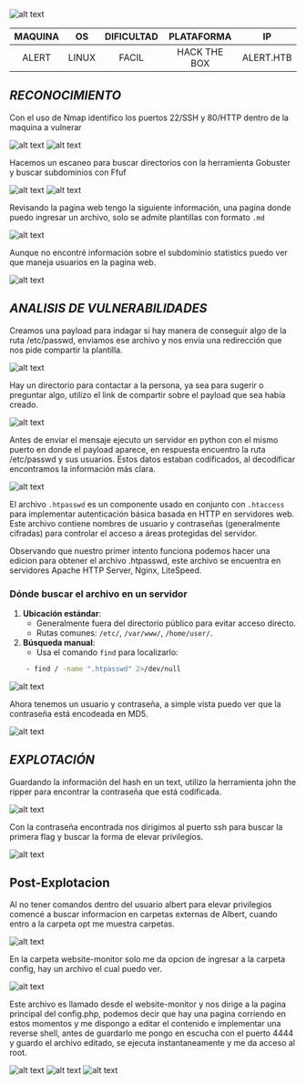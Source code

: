 
![alt text](image/image-3.png)

| MAQUINA | OS | DIFICULTAD |  PLATAFORMA  |    IP     |
| :-----: | :---: | :--------: | :----------: | :-------: |
|   ALERT    | LINUX |   FACIL    | HACK THE BOX | ALERT.HTB |
## *RECONOCIMIENTO*

Con el uso de Nmap identifico los puertos 22/SSH y 80/HTTP dentro de la maquina a vulnerar

![alt text](image//image-1.png)
![alt text](image/image-2.png)

Hacemos un escaneo para buscar directorios con la herramienta Gobuster y buscar subdominios con Ffuf

![alt text](image/image-4.png)
![alt text](image/image-5.png)

Revisando la pagina web tengo la siguiente información, una pagina donde puedo ingresar un archivo, solo se admite plantillas con formato `.md`

![alt text](image/image-6.png)

Aunque no encontré información sobre el subdominio statistics puedo ver que maneja usuarios en la pagina web.

![alt text](image/image-7.png)

## *ANALISIS DE VULNERABILIDADES*

Creamos una payload para indagar si hay manera de conseguir algo de la ruta /etc/passwd, enviamos ese archivo y nos envía una redirección que nos pide compartir la plantilla.

![alt text](image/image-8.png)

Hay un directorio para contactar a la persona, ya sea para sugerir o preguntar algo, utilizo el link de compartir sobre el payload que sea había creado.

![alt text](image/image-9.png)

Antes de enviar el mensaje ejecuto un servidor en python con el mismo puerto en donde el payload aparece, en respuesta encuentro la ruta /etc/passwd y sus usuarios. Estos datos estaban codificados, al decodificar encontramos la información más clara.

![alt text](image/image-10.png)

El archivo `.htpasswd` es un componente usado en conjunto con `.htaccess` para implementar autenticación básica basada en HTTP en servidores web. Este archivo contiene nombres de usuario y contraseñas (generalmente cifradas) para controlar el acceso a áreas protegidas del servidor.

Observando que nuestro primer intento funciona podemos hacer una edicion para obtener el archivo .htpasswd, este archivo se encuentra en servidores Apache HTTP Server, Nginx, LiteSpeed.

### **Dónde buscar el archivo en un servidor**

1. **Ubicación estándar**:
    - Generalmente fuera del directorio público para evitar acceso directo.
    - Rutas comunes: `/etc/`, `/var/www/`, `/home/user/`.
2. **Búsqueda manual**:
    - Usa el comando `find` para localizarlo:
```bash
    - find / -name ".htpasswd" 2>/dev/null
```
![alt text](image/image-11.png)

Ahora tenemos un usuario y contraseña, a simple vista puedo ver que la contraseña está encodeada en MD5.

![alt text](image/image-12.png)

## *EXPLOTACIÓN*

Guardando la información del hash en un text, utilizo la herramienta john the ripper para encontrar la contraseña que está codificada.

![alt text](image/image-13.png)

Con la contraseña encontrada nos dirigimos al puerto ssh para buscar la primera flag y buscar la forma de elevar privilegios.

![alt text](image/image-14.png)

## Post-Explotacion

Al no tener comandos dentro del usuario albert para elevar privilegios comencé a buscar informacion en carpetas externas de Albert, cuando entro a la carpeta opt me muestra carpetas.

![alt text](image/image-15.png)

En la carpeta website-monitor solo me da opcion de ingresar a la carpeta config, hay un archivo el cual puedo ver.

![alt text](image/image-16.png)

Este archivo es llamado desde el website-monitor y nos dirige a la pagina principal del config.php, podemos decir que hay una pagina corriendo en estos momentos y me dispongo a editar el contenido e implementar una reverse shell, antes de guardarlo me pongo en escucha con el puerto 4444 y guardo el archivo editado, se ejecuta instantaneamente y me da acceso al root.

![alt text](image/image-17.png)
![alt text](image/image-18.png)
![alt text](image/image-19.png)



